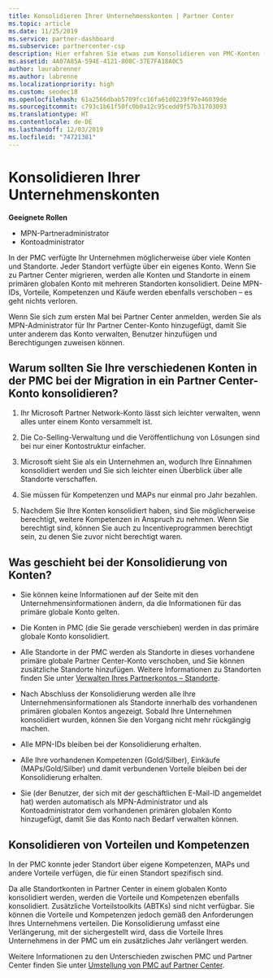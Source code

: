 ```yaml
---
title: Konsolidieren Ihrer Unternehmenskonten | Partner Center
ms.topic: article
ms.date: 11/25/2019
ms.service: partner-dashboard
ms.subservice: partnercenter-csp
description: Hier erfahren Sie etwas zum Konsolidieren von PMC-Konten (Partner Membership Center) in einem einzigen Konto in Partner Center. Dieser Vorgang erfolgt, wenn Sie von PMC zu Partner Center migrieren.
ms.assetid: 4A07A85A-594E-4121-808C-37E7FA18A0C5
author: laurabrenner
ms.author: labrenne
ms.localizationpriority: high
ms.custom: seodec18
ms.openlocfilehash: 61a2566dbab5709fcc16fa61d0239f97e46039de
ms.sourcegitcommit: c793c1b61f50fc0b0a12c95cedd9f57b31703093
ms.translationtype: HT
ms.contentlocale: de-DE
ms.lasthandoff: 12/03/2019
ms.locfileid: "74721381"
---
```

# <a name="consolidate-your-company-accounts"></a>Konsolidieren Ihrer Unternehmenskonten

**Geeignete Rollen**

- MPN-Partneradministrator
- Kontoadministrator

In der PMC verfügte Ihr Unternehmen möglicherweise über viele Konten und Standorte. Jeder Standort verfügte über ein eigenes Konto. Wenn Sie zu Partner Center migrieren, werden alle Konten und Standorte in einem primären globalen Konto mit mehreren Standorten konsolidiert. Deine MPN-IDs, Vorteile, Kompetenzen und Käufe werden ebenfalls verschoben – es geht nichts verloren. 

Wenn Sie sich zum ersten Mal bei Partner Center anmelden, werden Sie als MPN-Administrator für Ihr Partner Center-Konto hinzugefügt, damit Sie unter anderem das Konto verwalten, Benutzer hinzufügen und Berechtigungen zuweisen können. 

## <a name="why-should-you-consolidate-your-multiple-accounts-in-pmc-into-one-account-in-partner-center-when-you-migrate"></a>Warum sollten Sie Ihre verschiedenen Konten in der PMC bei der Migration in ein Partner Center-Konto konsolidieren?

1. Ihr Microsoft Partner Network-Konto lässt sich leichter verwalten, wenn alles unter einem Konto versammelt ist.

2. Die Co-Selling-Verwaltung und die Veröffentlichung von Lösungen sind bei nur einer Kontostruktur einfacher.

3. Microsoft sieht Sie als ein Unternehmen an, wodurch Ihre Einnahmen konsolidiert werden und Sie sich leichter einen Überblick über alle Standorte verschaffen.  

4. Sie müssen für Kompetenzen und MAPs nur einmal pro Jahr bezahlen.

5. Nachdem Sie Ihre Konten konsolidiert haben, sind Sie möglicherweise berechtigt, weitere Kompetenzen in Anspruch zu nehmen. Wenn Sie berechtigt sind, können Sie auch zu Incentiveprogrammen berechtigt sein, zu denen Sie zuvor nicht berechtigt waren.


## <a name="what-happens-during-consolidation-of-accounts"></a>Was geschieht bei der Konsolidierung von Konten?

- Sie können keine Informationen auf der Seite mit den Unternehmensinformationen ändern, da die Informationen für das primäre globale Konto gelten. 

- Die Konten in PMC (die Sie gerade verschieben) werden in das primäre globale Konto konsolidiert. 

- Alle Standorte in der PMC werden als Standorte in dieses vorhandene primäre globale Partner Center-Konto verschoben, und Sie können zusätzliche Standorte hinzufügen. Weitere Informationen zu Standorten finden Sie unter [Verwalten Ihres Partnerkontos – Standorte](manage-locations.md).

- Nach Abschluss der Konsolidierung werden alle Ihre Unternehmensinformationen als Standorte innerhalb des vorhandenen primären globalen Kontos angezeigt. Sobald Ihre Unternehmen konsolidiert wurden, können Sie den Vorgang nicht mehr rückgängig machen.

- Alle MPN-IDs bleiben bei der Konsolidierung erhalten.

- Alle Ihre vorhandenen Kompetenzen (Gold/Silber), Einkäufe (MAPs/Gold/Silber) und damit verbundenen Vorteile bleiben bei der Konsolidierung erhalten.

- Sie (der Benutzer, der sich mit der geschäftlichen E-Mail-ID angemeldet hat) werden automatisch als MPN-Administrator und als Kontoadministrator dem vorhandenen primären globalen Konto hinzugefügt, damit Sie das Konto nach Bedarf verwalten können. 


## <a name="consolidating-your-benefits-and-competencies"></a>Konsolidieren von Vorteilen und Kompetenzen

In der PMC konnte jeder Standort über eigene Kompetenzen, MAPs und andere Vorteile verfügen, die für einen Standort spezifisch sind.

Da alle Standortkonten in Partner Center in einem globalen Konto konsolidiert werden, werden die Vorteile und Kompetenzen ebenfalls konsolidiert. Zusätzliche Vorteilstoolkits (ABTKs) sind nicht verfügbar. Sie können die Vorteile und Kompetenzen jedoch gemäß den Anforderungen Ihres Unternehmens verteilen. Die Konsolidierung umfasst eine Verlängerung, mit der sichergestellt wird, dass die Vorteile Ihres Unternehmens in der PMC um ein zusätzliches Jahr verlängert werden.

Weitere Informationen zu den Unterschieden zwischen PMC und Partner Center finden Sie unter [Umstellung von PMC auf Partner Center](guide-to-migration.md).

